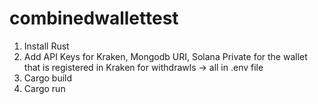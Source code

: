# combinedwallettest

1. Install Rust
2. Add API Keys for Kraken, Mongodb URI, Solana Private for the wallet that is registered in Kraken for withdrawls -> all in .env file
3. Cargo build
4. Cargo run
